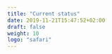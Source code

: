 ```yaml
---
title: "Current status"
date: 2019-11-21T15:47:52+02:00
draft: false
weight: 10
logo: "safari"
---
```



